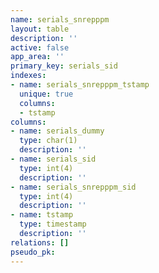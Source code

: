 ```yaml
---
name: serials_snrepppm
layout: table
description: ''
active: false
app_area: ''
primary_key: serials_sid
indexes:
- name: serials_snrepppm_tstamp
  unique: true
  columns:
  - tstamp
columns:
- name: serials_dummy
  type: char(1)
  description: ''
- name: serials_sid
  type: int(4)
  description: ''
- name: serials_snrepppm_sid
  type: int(4)
  description: ''
- name: tstamp
  type: timestamp
  description: ''
relations: []
pseudo_pk: 
---
```


